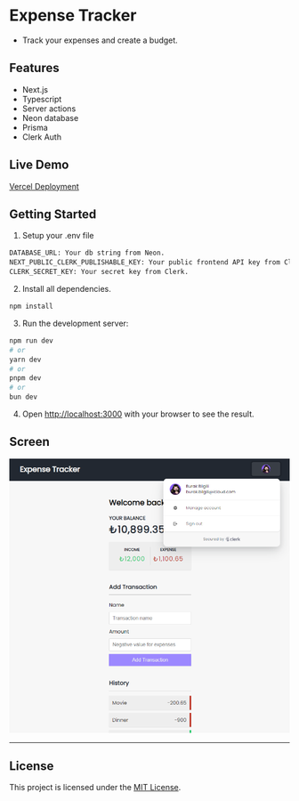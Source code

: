 # Expense Tracker

- Track your expenses and create a budget.

## Features

- Next.js
- Typescript
- Server actions
- Neon database
- Prisma
- Clerk Auth

## Live Demo
[Vercel Deployment](https://expense-tracker-burakbilgili.vercel.app/)

## Getting Started

1. Setup your .env file

```bash
DATABASE_URL: Your db string from Neon.
NEXT_PUBLIC_CLERK_PUBLISHABLE_KEY: Your public frontend API key from Clerk.
CLERK_SECRET_KEY: Your secret key from Clerk.
```

2. Install all dependencies.

```bash
npm install
```

3. Run the development server:

```bash
npm run dev
# or
yarn dev
# or
pnpm dev
# or
bun dev
```

4. Open [http://localhost:3000](http://localhost:3000) with your browser to see the result.

## Screen

![Screenshot](./public/screen.png)

---

## License

This project is licensed under the [MIT License](./LICENSE).
